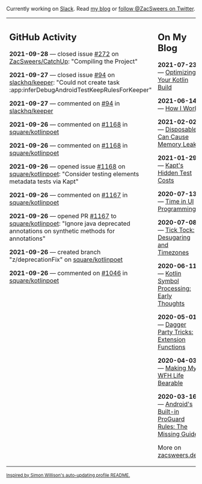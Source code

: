 Currently working on [Slack](https://slack.com/). Read [my blog](https://zacsweers.dev/) or [follow @ZacSweers on Twitter](https://twitter.com/ZacSweers).

<table><tr><td valign="top" width="60%">

## GitHub Activity
<!-- githubActivity starts -->
**2021-09-28** — closed issue [#272](https://api.github.com/repos/ZacSweers/CatchUp/issues/272) on [ZacSweers/CatchUp](https://api.github.com/repos/ZacSweers/CatchUp): "Compiling the Project"

**2021-09-27** — closed issue [#94](https://api.github.com/repos/slackhq/keeper/issues/94) on [slackhq/keeper](https://api.github.com/repos/slackhq/keeper): "Could not create task :app:inferDebugAndroidTestKeepRulesForKeeper"

**2021-09-27** — commented on [#94](https://github.com/slackhq/keeper/issues/94#issuecomment-927887531) in [slackhq/keeper](https://api.github.com/repos/slackhq/keeper)

**2021-09-26** — commented on [#1168](https://github.com/square/kotlinpoet/issues/1168#issuecomment-927372287) in [square/kotlinpoet](https://api.github.com/repos/square/kotlinpoet)

**2021-09-26** — commented on [#1168](https://github.com/square/kotlinpoet/issues/1168#issuecomment-927372159) in [square/kotlinpoet](https://api.github.com/repos/square/kotlinpoet)

**2021-09-26** — opened issue [#1168](https://api.github.com/repos/square/kotlinpoet/issues/1168) on [square/kotlinpoet](https://api.github.com/repos/square/kotlinpoet): "Consider testing elements metadata tests via Kapt"

**2021-09-26** — commented on [#1167](https://github.com/square/kotlinpoet/pull/1167#issuecomment-927370200) in [square/kotlinpoet](https://api.github.com/repos/square/kotlinpoet)

**2021-09-26** — opened PR [#1167](https://api.github.com/repos/square/kotlinpoet/pulls/1167) to [square/kotlinpoet](https://api.github.com/repos/square/kotlinpoet): "Ignore java deprecated annotations on synthetic methods for annotations"

**2021-09-26** — created branch "z/deprecationFix" on [square/kotlinpoet](https://api.github.com/repos/square/kotlinpoet)

**2021-09-26** — commented on [#1046](https://github.com/square/kotlinpoet/issues/1046#issuecomment-927349564) in [square/kotlinpoet](https://api.github.com/repos/square/kotlinpoet)
<!-- githubActivity ends -->
</td><td valign="top" width="40%">

## On My Blog
<!-- blog starts -->
**2021-07-23** — [Optimizing Your Kotlin Build](https://www.zacsweers.dev/optimizing-your-kotlin-build/)

**2021-06-14** — [How I Work](https://www.zacsweers.dev/how-i-work/)

**2021-02-02** — [Disposables Can Cause Memory Leaks](https://www.zacsweers.dev/disposables-can-cause-memory-leaks/)

**2021-01-29** — [Kapt's Hidden Test Costs](https://www.zacsweers.dev/kapts-hidden-test-costs/)

**2020-07-13** — [Time in UI Programming](https://www.zacsweers.dev/time-in-ui/)

**2020-07-08** — [Tick Tock: Desugaring and Timezones](https://www.zacsweers.dev/ticktock-desugaring-timezones/)

**2020-06-11** — [Kotlin Symbol Processing: Early Thoughts](https://www.zacsweers.dev/kotlin-symbol-processor-early-thoughts/)

**2020-05-01** — [Dagger Party Tricks: Extension Functions](https://www.zacsweers.dev/dagger-party-tricks-extension-functions/)

**2020-04-03** — [Making My WFH Life Bearable](https://www.zacsweers.dev/making-wfh-life-bearable/)

**2020-03-16** — [Android's Built-in ProGuard Rules: The Missing Guide](https://www.zacsweers.dev/android-proguard-rules/)
<!-- blog ends -->
More on [zacsweers.dev](https://zacsweers.dev/)
</td></tr></table>

<sub><a href="https://simonwillison.net/2020/Jul/10/self-updating-profile-readme/">Inspired by Simon Willison's auto-updating profile README.</a></sub>